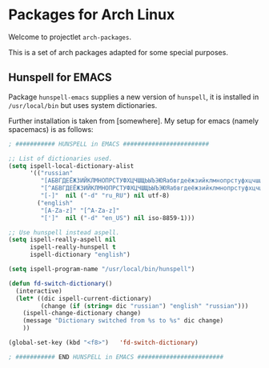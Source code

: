 # Packages for Arch Linux

Welcome to projectlet `arch-packages`.

This is a set of arch packages adapted for some special purposes.

## Hunspell for EMACS

Package `hunspell-emacs` supplies a new version of `hunspell`, it is installed in `/usr/local/bin` but uses system dictionaries.

Further installation is taken from [somewhere]. My setup for emacs (namely spacemacs) is as follows:

```lisp
; ########### HUNSPELL in EMACS ########################

;; List of dictionaries used.
(setq ispell-local-dictionary-alist
      '(("russian"
         "[АБВГДЕЁЖЗИЙКЛМНОПРСТУФХЦЧШЩЬЫЪЭЮЯабвгдеёжзийклмнопрстуфхцчшщьыъэюя]"
         "[^АБВГДЕЁЖЗИЙКЛМНОПРСТУФХЦЧШЩЬЫЪЭЮЯабвгдеёжзийклмнопрстуфхцчшщьыъэюя]"
         "[-]"  nil ("-d" "ru_RU") nil utf-8)
        ("english"
         "[A-Za-z]" "[^A-Za-z]"
         "[']"  nil ("-d" "en_US") nil iso-8859-1)))

;; Use hunspell instead aspell.
(setq ispell-really-aspell nil
      ispell-really-hunspell t
      ispell-dictionary "english")

(setq ispell-program-name "/usr/local/bin/hunspell")

(defun fd-switch-dictionary()
  (interactive)
  (let* ((dic ispell-current-dictionary)
         (change (if (string= dic "russian") "english" "russian")))
    (ispell-change-dictionary change)
    (message "Dictionary switched from %s to %s" dic change)
    ))

(global-set-key (kbd "<f8>")   'fd-switch-dictionary)

; ########### END HUNSPELL in EMACS ########################
```
